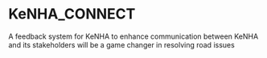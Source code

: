 # KeNHA_CONNECT
A feedback system for KeNHA to enhance communication between KeNHA  and its stakeholders
will be a game changer in resolving road issues
